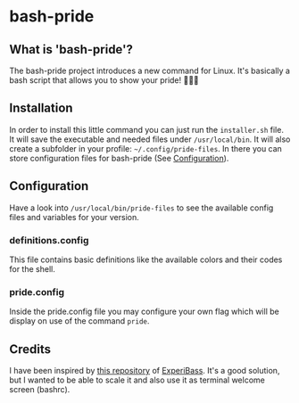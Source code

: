 # bash-pride

## What is 'bash-pride'?
The bash-pride project introduces a new command for Linux. It's basically a bash script that allows you to show your pride! 🏳️‍🌈😃

## Installation
In order to install this little command you can just run the `installer.sh` file. 
It will save the executable and needed files under `/usr/local/bin`. It will also create a subfolder in your profile: `~/.config/pride-files`. 
In there you can store configuration files for bash-pride (See [Configuration](#configuration)).

## Configuration
Have a look into `/usr/local/bin/pride-files` to see the available config files and variables for your version.

### definitions.config
This file contains basic definitions like the available colors and their codes for the shell.

### pride.config
Inside the pride.config file you may configure your own flag which will be display on use of the command `pride`.

## Credits
I have been inspired by [this repository](https://github.com/ExperiBass/cli-pride-flags) of [ExperiBass](https://github.com/ExperiBass).
It's a good solution, but I wanted to be able to scale it and also use it as terminal welcome screen (bashrc).
